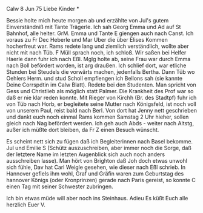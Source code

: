  Calw 8 Jun 75
Liebe Kinder <Fried>*

Bessie holte mich heute morgen ab und erzählte von Jul's gutem Einverständniß mit Tante Trägerle. Ich sah Georg Emma und Ad auf St Bahnhof, alle heiter. GrM. Emma und Tante E giengen auch nach Canst. Ich voraus zu Fr Dec Heberle und Mar Uber die über Elises Kommen hocherfreut war. Rams redete lang und ziemlich verständlich, wollte aber nicht mit nach Tüb. F Müll sprach noch, ich schloß. Wir saßen bei Helfer Haerle dann fuhr ich nach Eßl. Mglg holte ab, seine Frau war durch Emma nach Boll befördert worden, ist arg draußen. Ich schlief dort, war etliche Stunden bei Steudels die vorwärts machen, jedenfalls Bertha. Dann Tüb wo Oehlers Herm. und stud Scholl empfiengen ich Bellons sah (sie kannte Deine Corrspdtin im Calw Blatt). Redete bei den Studenten. Man spricht von Gess und Christlieb als möglich statt Palmer. Die Krankheit des Prof war so daß er nie klar reden konnte. Mit Rieger von Kirchh (Br. des Stadtpf) fuhr ich von Tüb nach Horb, er begleitete seine Mutter nach Königsfeld, ist noch voll von unserem Paul, reist bald nach Berl. Von dort hat Jenny nett geschrieben und dankt euch noch einmal Rams kommen Samstag 2 Uhr hieher, sollen gleich nach Nag befördert werden. Ich geh auch Abds - weiter nach Altstg, außer ich müßte dort bleiben, da Fr Z einen Besuch wünscht.

Es scheint nett sich zu fügen daß ich Begleiterinnen nach Basel bekomme. Jul und Emilie S (Schütz auszuschreiben, aber immer noch die Sorge, daß der letztere Name im letzten Augenblick sich auch noch anders ausschreiben lasse). Man hört von Brighton daß Joh doch etwas unwohl sich fühle, Dav hat Carl Weigle gesehen, wie dieser nach Eßl schrieb. In Hannover gefiels ihm wohl, Graf und Gräfin waren zum Geburtstag des hannover Königs (oder Kronprinzen) gerade nach Paris gereist, so konnte C einen Tag mit seiner Schwester zubringen.

Ich bin etwas müde will aber noch ins Steinhaus. Adieu Es küßt Euch alle herzlich
 Euer V.
